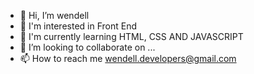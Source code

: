 - 👋 Hi, I’m wendell
- 👀 I'm interested in Front End
- 🌱 I'm currently learning HTML, CSS AND JAVASCRIPT
- 💞️ I’m looking to collaborate on ...
- 📫 How to reach me wendell.developers@gmail.com

<!---
wendellhanner/wendellhanner is a ✨ special ✨ repository because its `README.md` (this file) appears on your GitHub profile.
You can click the Preview link to take a look at your changes.
--->
